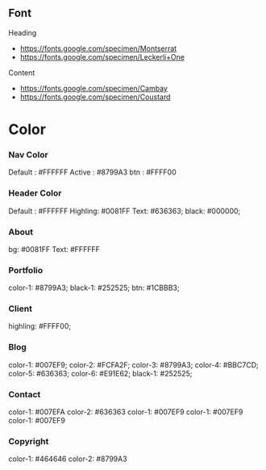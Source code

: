 


## Font
Heading
- https://fonts.google.com/specimen/Montserrat
- https://fonts.google.com/specimen/Leckerli+One

Content
- https://fonts.google.com/specimen/Cambay
- https://fonts.google.com/specimen/Coustard

# Color

### Nav Color
Default : #FFFFFF
Active  : #8799A3
btn     : #FFFF00

### Header Color
Default : #FFFFFF
Highling: #0081FF
Text:     #636363;
black:    #000000;

### About
bg:      #0081FF
Text:    #FFFFFF

### Portfolio
color-1: #8799A3;
black-1: #252525;
btn:     #1CBBB3;

### Client
highling: #FFFF00;

### Blog
color-1: #007EF9;
color-2: #FCFA2F;
color-3: #8799A3;
color-4: #BBC7CD;
color-5: #636363;
color-6: #E91E62;
black-1: #252525;

### Contact
color-1: #007EFA
color-2: #636363
color-1: #007EF9
color-1: #007EF9
color-1: #007EF9

### Copyright
color-1: #464646
color-2: #8799A3
